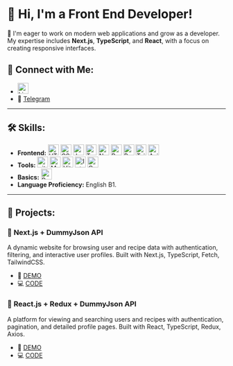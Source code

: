 # 👋 Hi, I'm a Front End Developer!

🎯 I'm eager to work on modern web applications and grow as a developer. My expertise includes **Next.js**, **TypeScript**, and **React**, with a focus on creating responsive interfaces.

## 🤝 **Connect with Me:**
- [<img src="https://img.shields.io/badge/-LinkedIn-blue?style=flat-square&logo=Linkedin&logoColor=white" alt="LinkedIn logo" title="LinkedIn" height="25" />](https://www.linkedin.com/in/panchakr13/)
- 📩 [Telegram](https://t.me/panchakr13)

---

## 🛠️ **Skills:**
- **Frontend:** <img src="https://img.shields.io/badge/HTML5-282C34?logo=html5&logoColor=E34F26" alt="HTML5 logo" title="HTML5" height="25" /> <img src="https://img.shields.io/badge/CSS3-282C34?logo=css3&logoColor=1572B6" alt="CSS3 logo" title="CSS3" height="25" /> <img src="https://img.shields.io/badge/JavaScript-282C34?logo=javascript&logoColor=F7DF1E" alt="JavaScript logo" title="JavaScript" height="25" /> <img src="https://img.shields.io/badge/TypeScript-282C34?logo=typescript&logoColor=3178C6" alt="TypeScript logo" title="TypeScript" height="25" /> <img src="https://img.shields.io/badge/Next.js-282C34?logo=next.js&logoColor=FFFFFF" alt="Next.js logo" title="Next.js" height="25" /> <img src="https://shields.io/badge/react-black?logo=react&style=for-the-badge" alt="React logo" title="React" height="25" /> <img src="https://img.shields.io/badge/Redux-282C34?logo=redux&logoColor=764ABC" alt="Redux logo" title="Redux" height="25" /> <img src="https://img.shields.io/badge/Tailwind%20CSS-282C34?logo=tailwind-css&logoColor=38B2AC" alt="Tailwind CSS logo" title="Tailwind CSS" height="25" /> <img src="https://img.shields.io/static/v1?style=for-the-badge&message=Axios&color=5A29E4&logo=Axios&logoColor=FFFFFF&label=" alt="Axios logo" title="Axios" height="25" />
- **Tools:** <img src="https://img.shields.io/badge/git-282C34?logo=git&logoColor=F05032" alt="git logo" title="git" height="25" /> <img src="https://img.shields.io/badge/MySQL-4479A1?style=for-the-badge&logo=mysql&logoColor=white" alt="MySQL logo" title="MySQL" height="25" /> <img src="https://img.shields.io/badge/Vite-646CFF?style=for-the-badge&logo=Vite&logoColor=white" alt="Vite logo" title="Vite" height="25" /> <img src="https://img.shields.io/badge/Intellij%20Idea-000?logo=intellij-idea&style=for-the-badge" alt="Intellig Idea logo" title="Intellig Idea" height="25" /> <img src="https://img.shields.io/badge/Canva-7952B3?style=flat&logo=canva" alt="Canva logo" title="Canva" height="25" />
- **Basics:** <img src="https://img.shields.io/badge/python-3670A0?style=for-the-badge&logo=python&logoColor=ffdd54" alt="Python logo" title="Python" height="25" />
- **Language Proficiency:** English B1.

---

## 📂 **Projects:**

### 📱 **Next.js + DummyJson API**  
A dynamic website for browsing user and recipe data with authentication, filtering, and interactive user profiles. Built with Next.js, TypeScript, Fetch, TailwindCSS.
- 🎥 [DEMO](https://dummyjson-users-recipes-nextjs-cfac.vercel.app/)
- 💻 [CODE](https://github.com/panchakr13/dummyjson-users-recipes-nextjs)


### 📱 **React.js + Redux + DummyJson API**  
A platform for viewing and searching users and recipes with authentication, pagination, and detailed profile pages. Built with React, TypeScript, Redux, Axios.
- 🎥 [DEMO](https://dummyjson-users-recipes-react.vercel.app)
- 💻 [CODE](https://github.com/panchakr13/dummyjson-users-recipes-react)

